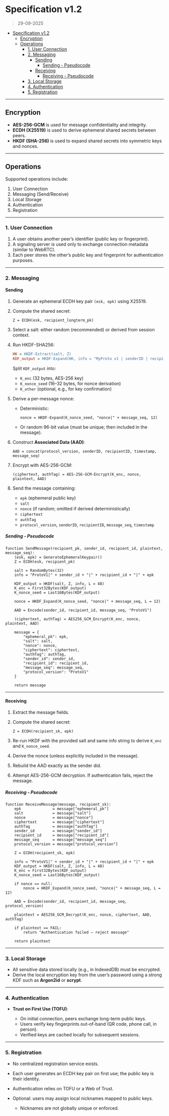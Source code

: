 # Specification v1.2

> 29-09-2025

<!--toc:start-->
- [Specification v1.2](#specification-v12)
  - [Encryption](#encryption)
  - [Operations](#operations)
    - [1. User Connection](#1-user-connection)
    - [2. Messaging](#2-messaging)
      - [Sending](#sending)
        - [Sending - Pseudocode](#sending---pseudocode)
      - [Receiving](#receiving)
        - [Receiving - Pseudocode](#receiving---pseudocode)
    - [3. Local Storage](#3-local-storage)
    - [4. Authentication](#4-authentication)
    - [5. Registration](#5-registration)
<!--toc:end-->

---

## Encryption

* **AES-256-GCM** is used for message confidentiality and integrity.
* **ECDH (X25519)** is used to derive ephemeral shared secrets between peers.
* **HKDF (SHA-256)** is used to expand shared secrets into symmetric keys and nonces.

---

## Operations

Supported operations include:

1. User Connection
2. Messaging (Send/Receive)
3. Local Storage
4. Authentication
5. Registration

---

### 1. User Connection

1. A user obtains another peer’s identifier (public key or fingerprint).
2. A signaling server is used only to exchange connection metadata (similar to WebRTC).
3. Each peer stores the other’s public key and fingerprint for authentication purposes.

---

### 2. Messaging

#### Sending

1. Generate an ephemeral ECDH key pair `(esk, epk)` using X25519.
2. Compute the shared secret:

   ```
   Z = ECDH(esk, recipient_longterm_pk)
   ```
3. Select a salt: either random (recommended) or derived from session context.
4. Run HKDF-SHA256:

   ```ini
   HK = HKDF-Extract(salt, Z)
   KDF_output = HKDF-Expand(HK, info = "MyProto v1 | senderID | recipientID | epk", L)
   ```

   Split `KDF_output` into:

   * `K_enc` (32 bytes, AES-256 key)
   * `K_nonce_seed` (16–32 bytes, for nonce derivation)
   * `K_other` (optional, e.g., for key confirmation)
5. Derive a per-message nonce:

   * Deterministic:

     ```
     nonce = HKDF-Expand(K_nonce_seed, "nonce|" + message_seq, 12)
     ```
   * Or random 96-bit value (must be unique; then included in the message).
6. Construct **Associated Data (AAD)**:

   ```
   AAD = concat(protocol_version, senderID, recipientID, timestamp, message_seq)
   ```
7. Encrypt with AES-256-GCM:

   ```
   (ciphertext, authTag) = AES-256-GCM-Encrypt(K_enc, nonce, plaintext, AAD)
   ```
8. Send the message containing:

   * `epk` (ephemeral public key)
   * `salt`
   * `nonce` (if random; omitted if derived deterministically)
   * `ciphertext`
   * `authTag`
   * `protocol_version`, `senderID`, `recipientID`, `message_seq`, `timestamp`

##### Sending - Pseudocode

```text
function SendMessage(recipient_pk, sender_id, recipient_id, plaintext, message_seq):
    (esk, epk) = GenerateEphemeralKeypair()
    Z = ECDH(esk, recipient_pk)

    salt = RandomBytes(32)
    info = "ProtoV1|" + sender_id + "|" + recipient_id + "|" + epk

    KDF_output = HKDF(salt, Z, info, L = 48)
    K_enc = First32Bytes(KDF_output)
    K_nonce_seed = Last16Bytes(KDF_output)

    nonce = HKDF_Expand(K_nonce_seed, "nonce|" + message_seq, L = 12)

    AAD = Encode(sender_id, recipient_id, message_seq, "ProtoV1")

    (ciphertext, authTag) = AES256_GCM_Encrypt(K_enc, nonce, plaintext, AAD)

    message = {
        "ephemeral_pk": epk,
        "salt": salt,
        "nonce": nonce,
        "ciphertext": ciphertext,
        "authTag": authTag,
        "sender_id": sender_id,
        "recipient_id": recipient_id,
        "message_seq": message_seq,
        "protocol_version": "ProtoV1"
    }

    return message
```

---

#### Receiving

1. Extract the message fields.
2. Compute the shared secret:

   ```
   Z = ECDH(recipient_sk, epk)
   ```
3. Re-run HKDF with the provided salt and same info string to derive `K_enc` and `K_nonce_seed`.
4. Derive the nonce (unless explicitly included in the message).
5. Rebuild the AAD exactly as the sender did.
6. Attempt AES-256-GCM decryption. If authentication fails, reject the message.

##### Receiving - Pseudocode

```text
function ReceiveMessage(message, recipient_sk):
    epk              = message["ephemeral_pk"]
    salt             = message["salt"]
    nonce            = message["nonce"]
    ciphertext       = message["ciphertext"]
    authTag          = message["authTag"]
    sender_id        = message["sender_id"]
    recipient_id     = message["recipient_id"]
    message_seq      = message["message_seq"]
    protocol_version = message["protocol_version"]

    Z = ECDH(recipient_sk, epk)

    info = "ProtoV1|" + sender_id + "|" + recipient_id + "|" + epk
    KDF_output = HKDF(salt, Z, info, L = 48)
    K_enc = First32Bytes(KDF_output)
    K_nonce_seed = Last16Bytes(KDF_output)

    if nonce == null:
        nonce = HKDF_Expand(K_nonce_seed, "nonce|" + message_seq, L = 12)

    AAD = Encode(sender_id, recipient_id, message_seq, protocol_version)

    plaintext = AES256_GCM_Decrypt(K_enc, nonce, ciphertext, AAD, authTag)

    if plaintext == FAIL:
        return "Authentication failed – reject message"

    return plaintext
```

---

### 3. Local Storage

* All sensitive data stored locally (e.g., in IndexedDB) must be encrypted.
* Derive the local encryption key from the user’s password using a strong KDF such as **Argon2id** or **scrypt**.

---

### 4. Authentication

* **Trust on First Use (TOFU)**:

  * On initial connection, peers exchange long-term public keys.
  * Users verify key fingerprints out-of-band (QR code, phone call, in person).
  * Verified keys are cached locally for subsequent sessions.

---

### 5. Registration

* No centralized registration service exists.
* Each user generates an ECDH key pair on first use; the public key is their identity.
* Authentication relies on TOFU or a Web of Trust.
* Optional: users may assign local nicknames mapped to public keys.

  * Nicknames are not globally unique or enforced.


